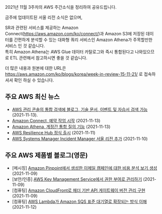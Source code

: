 2021년 11월 3주차의 AWS 주간소식을 정리하여 공유드립니다.  

금주에 업데이트된 서울 리전 소식은 없으며,  

SR과 관련된 서비스를 제공하는 Amazon Connect(https://aws.amazon.com/ko/connect/)과 Amazon S3에 저장된 데이터를 간편하게 분석할 수 있는 대화형 쿼리 서비스인 Amazon Athena가 주목할만한 서비스 인 것 같습니다.  
특히 Amazon Athena는 AWS Glue 데이터 카탈로그와 즉시 통합된다고 나와있으므로 ETL 관련해서 참고하시면 좋을 것 같습니다.

더 많은 내용과 원본에 대한 URL은 https://aws.amazon.com/ko/blogs/korea/week-in-review-15-11-21/ 로 접속하셔셔 확인 하실 수 있습니다.

## 주요 AWS 최신 뉴스
- [AWS 관리 콘솔의 통합 검색에 블로그, 기술 문서, 이벤트 및 자습서 검색 가능](https://aws.amazon.com/about-aws/whats-new/2021/11/unified-search-aws-management-console-blogs-knowledge-articles-events-tutorials/) (2021-11-13).
- [Amazon Connect, 예약 작업 시작](https://aws.amazon.com/about-aws/whats-new/2021/11/amazon-connect-scheduled-tasks/) (2021-11-13)
- [Amazon Athena, 계정간 통합 질의 기능](https://aws.amazon.com/about-aws/whats-new/2021/11/amazon-athena-announces-cross-account-federated-query/) (2021-11-13)
- [AWS Resilience Hub 정식 출시](https://aws.amazon.com/about-aws/whats-new/2021/11/aws-resilience-hub-general-availability/) (2021-11-11)
- [AWS Systems Manager Incident Manager 서울 리전 추가](https://aws.amazon.com/about-aws/whats-new/2021/11/aws-systems-manager-incident-manager-7-regions/) (2021-11-10)

## 주요 AWS 제품별 블로그(영문)
- [메시징] [Amazon Pinpoint에서 생성한 이메일 캠페인에 대한 비용 분석 보기 생성](https://aws.amazon.com/blogs/messaging-and-targeting/creating-a-costs-analytics-view-to-email-campaign-generated-by-amazon-pinpoint/) (2021-11-09)
- [보안/인증] [AWS Key Management Service에서 권한 부여로 관리하기](https://aws.amazon.com/blogs/security/managing-permissions-with-grants-in-aws-key-management-service/) (2021-11-09)
- [컴퓨팅] [Amazon CloudFront로 헤더 기반 API 게이트웨이 버전 관리 구현](https://aws.amazon.com/blogs/compute/implementing-header-based-api-gateway-versioning-with-amazon-cloudfront/) (2021-11-09)
- [컴퓨팅] [AWS Lambda가 Amazon SQS 표준 대기열로 확장되는 방식 이해](https://aws.amazon.com/blogs/compute/understanding-how-aws-lambda-scales-when-subscribed-to-amazon-sqs-queues/) (2021-11-12)